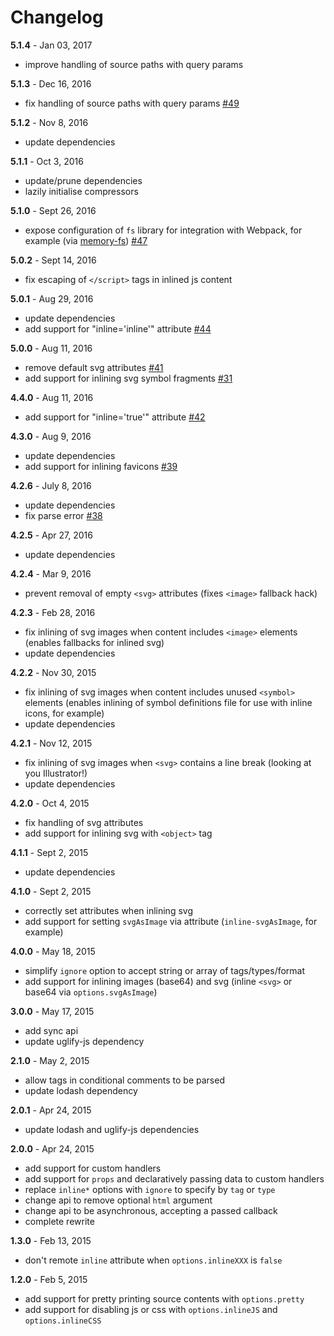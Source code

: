 # Changelog

**5.1.4** - Jan 03, 2017
* improve handling of source paths with query params

**5.1.3** - Dec 16, 2016
* fix handling of source paths with query params [#49](https://github.com/popeindustries/inline-source/issues/49)

**5.1.2** - Nov 8, 2016
* update dependencies

**5.1.1** - Oct 3, 2016
* update/prune dependencies
* lazily initialise compressors

**5.1.0** - Sept 26, 2016
* expose configuration of `fs` library for integration with Webpack, for example (via [memory-fs](https://github.com/webpack/memory-fs)) [#47](https://github.com/popeindustries/inline-source/pull/47)

**5.0.2** - Sept 14, 2016
* fix escaping of `</script>` tags in inlined js content

**5.0.1** - Aug 29, 2016
* update dependencies
* add support for "inline='inline'" attribute [#44](https://github.com/popeindustries/inline-source/pull/44)

**5.0.0** - Aug 11, 2016
* remove default svg attributes [#41](https://github.com/popeindustries/inline-source/issues/41)
* add support for inlining svg symbol fragments [#31](https://github.com/popeindustries/inline-source/issues/31)

**4.4.0** - Aug 11, 2016
* add support for "inline='true'" attribute [#42](https://github.com/popeindustries/inline-source/pull/42)

**4.3.0** - Aug 9, 2016
* update dependencies
* add support for inlining favicons [#39](https://github.com/popeindustries/inline-source/issues/39)

**4.2.6** - July 8, 2016
* update dependencies
* fix parse error [#38](https://github.com/popeindustries/inline-source/issues/38)

**4.2.5** - Apr 27, 2016
* update dependencies

**4.2.4** - Mar 9, 2016
* prevent removal of empty `<svg>` attributes (fixes `<image>` fallback hack)

**4.2.3** - Feb 28, 2016
* fix inlining of svg images when content includes `<image>` elements (enables fallbacks for inlined svg)
* update dependencies

**4.2.2** - Nov 30, 2015
* fix inlining of svg images when content includes unused `<symbol>` elements (enables inlining of symbol definitions file for use with inline icons, for example)
* update dependencies

**4.2.1** - Nov 12, 2015
* fix inlining of svg images when `<svg>` contains a line break (looking at you Illustrator!)
* update dependencies

**4.2.0** - Oct 4, 2015
* fix handling of svg attributes
* add support for inlining svg with `<object>` tag

**4.1.1** - Sept 2, 2015
* update dependencies

**4.1.0** - Sept 2, 2015
* correctly set attributes when inlining svg
* add support for setting `svgAsImage` via attribute (`inline-svgAsImage`, for example)

**4.0.0** - May 18, 2015
* simplify `ignore` option to accept string or array of tags/types/format
* add support for inlining images (base64) and svg (inline `<svg>` or base64 via `options.svgAsImage`)

**3.0.0** - May 17, 2015
* add sync api
* update uglify-js dependency

**2.1.0** - May 2, 2015
* allow tags in conditional comments to be parsed
* update lodash dependency

**2.0.1** - Apr 24, 2015
* update lodash and uglify-js dependencies

**2.0.0** - Apr 24, 2015
* add support for custom handlers
* add support for `props` and declaratively passing data to custom handlers
* replace `inline*` options with `ignore` to specify by `tag` or `type`
* change api to remove optional `html` argument
* change api to be asynchronous, accepting a passed callback
* complete rewrite

**1.3.0** - Feb 13, 2015
* don't remote `inline` attribute when `options.inlineXXX` is `false`

**1.2.0** - Feb 5, 2015
* add support for pretty printing source contents with `options.pretty`
* add support for disabling js or css with `options.inlineJS` and `options.inlineCSS`